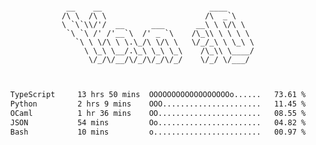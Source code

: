 <div align="center">
<pre><code>
 __    __                        ____      
/\ \  /\ \                      /\  _`\    
\ `\`\\/'/  __      ___       __\ \ \/\ \  
 `\ `\ /' /'__`\  /' _ `\    /\_\\ \ \ \ \ 
   `\ \ \/\ \ \.\_/\ \/\ \   \/_/_\ \ \_\ \
     \ \_\ \__/.\_\ \_\ \_\    /\_\\ \____/
      \/_/\/__/\/_/\/_/\/_/    \/_/ \/___/ 
                                           

</code></pre>

<!--START_SECTION:waka-->

```txt
TypeScript     13 hrs 50 mins  OOOOOOOOOOOOOOOOOOo......   73.61 %
Python         2 hrs 9 mins    OOO......................   11.45 %
OCaml          1 hr 36 mins    OO.......................   08.55 %
JSON           54 mins         Oo.......................   04.82 %
Bash           10 mins         o........................   00.97 %
```

<!--END_SECTION:waka-->
